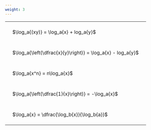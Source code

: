 ```yaml
---
weight: 3
---
```


<style type="text/css">
#T_8afbe th.col_heading {
  text-align: left;
  font-size: 1em;
}
#T_8afbe td {
  text-align: left;
  font-size: 1em;
  padding: 1.5em;
}
</style>
<table id="T_8afbe">
  <thead>
  </thead>
  <tbody>
    <tr>
      <td id="T_8afbe_row0_col0" class="data row0 col0" >$\log_a{(xy)} = \log_a{x} + log_a{y}$</td>
    </tr>
    <tr>
      <td id="T_8afbe_row1_col0" class="data row1 col0" >$\log_a{\left(\dfrac{x}{y}\right)} = \log_a{x} - log_a{y}$</td>
    </tr>
    <tr>
      <td id="T_8afbe_row2_col0" class="data row2 col0" >$\log_a{x^n} = n\log_a{x}$</td>
    </tr>
    <tr>
      <td id="T_8afbe_row3_col0" class="data row3 col0" >$\log_a{\left(\dfrac{1}{x}\right)} = -\log_a{x}$</td>
    </tr>
    <tr>
      <td id="T_8afbe_row4_col0" class="data row4 col0" >$\log_a{x} = \dfrac{\log_b{x}}{\log_b{a}}$</td>
    </tr>
  </tbody>
</table>

